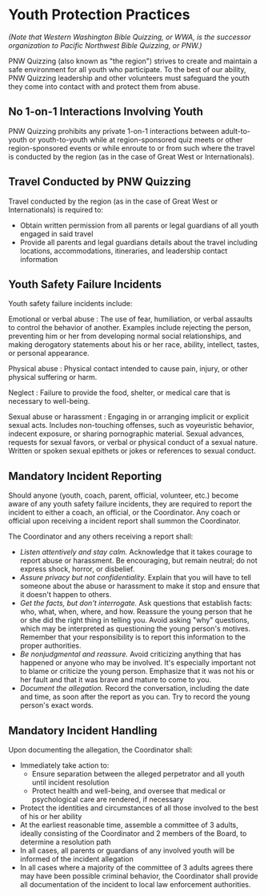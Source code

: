 # Youth Protection Practices

_(Note that Western Washington Bible Quizzing, or WWA, is the successor organization to Pacific Northwest Bible Quizzing, or PNW.)_

PNW Quizzing (also known as "the region") strives to create and maintain a safe environment for all youth who participate. To the best of our ability, PNW Quizzing leadership and other volunteers must safeguard the youth they come into contact with and protect them from abuse.

## No 1-on-1 Interactions Involving Youth

PNW Quizzing prohibits any private 1-on-1 interactions between adult-to-youth or youth-to-youth while at region-sponsored quiz meets or other region-sponsored events or while enroute to or from such where the travel is conducted by the region (as in the case of Great West or Internationals).

## Travel Conducted by PNW Quizzing

Travel conducted by the region (as in the case of Great West or Internationals) is required to:

- Obtain written permission from all parents or legal guardians of all youth engaged in said travel
- Provide all parents and legal guardians details about the travel including locations, accommodations, itineraries, and leadership contact information

## Youth Safety Failure Incidents

Youth safety failure incidents include:

Emotional or verbal abuse
: The use of fear, humiliation, or verbal assaults to control the behavior of another. Examples include rejecting the person, preventing him or her from developing normal social relationships, and making derogatory statements about his or her race, ability, intellect, tastes, or personal appearance.

Physical abuse
: Physical contact intended to cause pain, injury, or other physical suffering or harm.

Neglect
: Failure to provide the food, shelter, or medical care that is necessary to well-being.

Sexual abuse or harassment
: Engaging in or arranging implicit or explicit sexual acts. Includes non-touching offenses, such as voyeuristic behavior, indecent exposure, or sharing pornographic material. Sexual advances, requests for sexual favors, or verbal or physical conduct of a sexual nature. Written or spoken sexual epithets or jokes or references to sexual conduct.

## Mandatory Incident Reporting

Should anyone (youth, coach, parent, official, volunteer, etc.) become aware of any youth safety failure incidents, they are required to report the incident to either a coach, an official, or the Coordinator. Any coach or official upon receiving a incident report shall summon the Coordinator.

The Coordinator and any others receiving a report shall:

- *Listen attentively and stay calm.* Acknowledge that it takes courage to report abuse or harassment. Be encouraging, but remain neutral; do not express shock, horror, or disbelief.
- *Assure privacy but not confidentiality.* Explain that you will have to tell someone about the abuse or harassment to make it stop and ensure that it doesn't happen to others.
- *Get the facts, but don't interrogate.* Ask questions that establish facts: who, what, when, where, and how. Reassure the young person that he or she did the right thing in telling you. Avoid asking "why" questions, which may be interpreted as questioning the young person's motives. Remember that your responsibility is to report this information to the proper authorities.
- *Be nonjudgmental and reassure.* Avoid criticizing anything that has happened or anyone who may be involved. It's especially important not to blame or criticize the young person. Emphasize that it was not his or her fault and that it was brave and mature to come to you.
- *Document the allegation.* Record the conversation, including the date and time, as soon after the report as you can. Try to record the young person's exact words.

## Mandatory Incident Handling

Upon documenting the allegation, the Coordinator shall:

- Immediately take action to:
    - Ensure separation between the alleged perpetrator and all youth until incident resolution
    - Protect health and well-being, and oversee that medical or psychological care are rendered, if necessary
- Protect the identities and circumstances of all those involved to the best of his or her ability
- At the earliest reasonable time, assemble a committee of 3 adults, ideally consisting of the Coordinator and 2 members of the Board, to determine a resolution path
- In all cases, all parents or guardians of any involved youth will be informed of the incident allegation
- In all cases where a majority of the committee of 3 adults agrees there may have been possible criminal behavior, the Coordinator shall provide all documentation of the incident to local law enforcement authorities.

